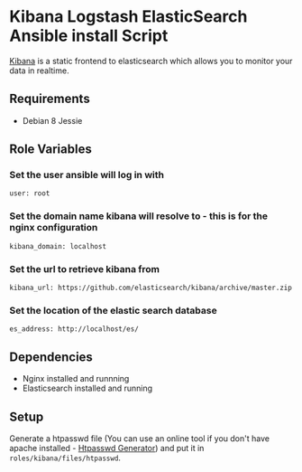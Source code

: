 Kibana Logstash ElasticSearch Ansible install Script
===================
[Kibana](https://www.elastic.co/products/elasticsearch) is a static frontend to
elasticsearch which allows you to monitor your data in realtime.

Requirements
------------

 - Debian 8 Jessie

Role Variables
--------------
### Set the user ansible will log in with
    user: root

### Set the domain name kibana will resolve to - this is for the nginx configuration
    kibana_domain: localhost

### Set the url to retrieve kibana from
    kibana_url: https://github.com/elasticsearch/kibana/archive/master.zip

### Set the location of the elastic search database
    es_address: http://localhost/es/

Dependencies
------------
 - Nginx installed and runnning
 - Elasticsearch installed and running

Setup
-----
Generate a htpasswd file (You can use an online tool if you don't have apache
installed - [Htpasswd Generator](http://www.htpasswdgenerator.net/)) and
put it in `roles/kibana/files/htpasswd`.
